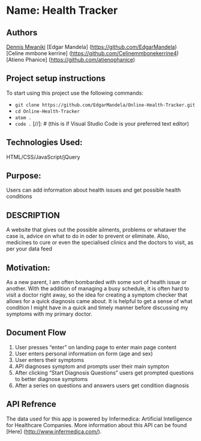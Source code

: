 # Name: Health Tracker
## Authors
[Dennis Mwaniki](https://github.com/dennismwaniki67)
[Edgar Mandela] (https://github.com/EdgarMandela)
[Celine mmbone kerrine] (https://github.com/Celinemmbonekerrine4)
[Atieno Phanice] (https://github.com/atienophanice)
## Project setup instructions
To start using this project use the following commands:
- `git clone https://github.com/EdgarMandela/Online-Health-Tracker.git`
- `cd Online-Health-Tracker`
- `atom .`
- `code .` [//]: # (this is if Visual Studio Code is your preferred text editor)

## Technologies Used: 
HTML/CSS/JavaScript/jQuery

## Purpose:

Users can add information about health issues and get possible health conditions
## DESCRIPTION 
A website that gives out the possible ailments, problems or whataver the case is, advice on what to do in oder to prevent or eliminate. Also, medicines to cure or even the specialised clinics and the doctors to visit, as per your data feed

## Motivation:

As a new parent, I am often bombarded with some sort of health issue or another. With the addition of managing a busy schedule, it is often hard to visit a doctor right away, so the idea for creating a symptom checker that allows for a quick diagnosis came about. It is helpful to get a sense of what condition I might have in a quick and timely manner before discussing my symptoms with my primary doctor.

## Document Flow

1) User presses “enter” on landing page to enter main page content
2) User enters personal information on form (age and sex)
3) User enters their symptoms
4) API diagnoses symptom and prompts user their main sympton
5) After clicking “Start Diagnosis Questions” users get prompted questions to better diagnose symptoms
6) After a series on questions and answers users get condition diagnosis

## API Refrence

The data used for this app is powered by Infermedica: Artificial Intelligence for Healthcare Companies.
More information about this API can be found [Here] (http://www.infermedica.com/).

